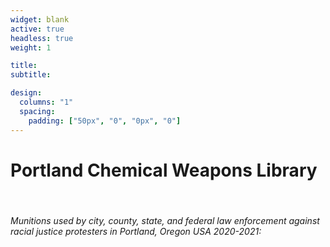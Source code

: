 ```yaml
---
widget: blank
active: true
headless: true
weight: 1

title:
subtitle:

design:
  columns: "1"
  spacing:
    padding: ["50px", "0", "0px", "0"]
---
```


# Portland Chemical Weapons Library

<br>


###### Munitions used by city, county, state, and federal law enforcement against racial justice protesters in Portland, Oregon USA 2020-2021:

